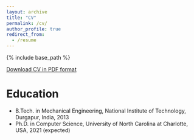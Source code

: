 ```yaml
---
layout: archive
title: "CV"
permalink: /cv/
author_profile: true
redirect_from:
  - /resume
---
```


{% include base_path %}

[Download CV in PDF format](https://webpages.uncc.edu/sagarw10/files/saurav_cv_UNCC.pdf)

Education
======
* B.Tech. in Mechanical Engineering, National Institute of Technology, Durgapur, India, 2013
* Ph.D. in Computer Science, University of North Carolina at Charlotte, USA, 2021 (expected)


